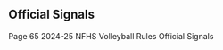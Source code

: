 <!-- Section: Official Signals -->

## Official Signals

Page 65 2024-25 NFHS Volleyball Rules Official Signals
